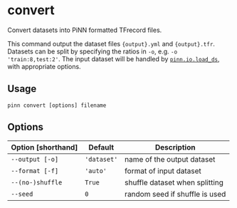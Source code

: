 # convert

Convert datasets into PiNN formatted TFrecord files.

This command output the dataset files `{output}.yml` and `{output}.tfr`.
Datasets can be split by specifying the ratios in `-o`, e.g. `-o
'train:8,test:2'`. The input dataset will be handled by
[`pinn.io.load_ds`](../datasets.md#api-documentation), with appropriate options.

## Usage

```
pinn convert [options] filename
```

## Options

| Option [shorthand] | Default     | Description                    |
|--------------------|-------------|--------------------------------|
| `--output [-o]`    | `'dataset'` | name of the output dataset     |
| `--format [-f]`    | `'auto'`    | format of input dataset        |
| `--(no-)shuffle`   | `True`      | shuffle dataset when splitting |
| `--seed`           | `0`         | random seed if shuffle is used |
